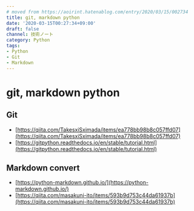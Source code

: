 ```yaml
---
# moved from https://aoirint.hatenablog.com/entry/2020/03/15/002734
title: git, markdown python
date: '2020-03-15T00:27:34+09:00'
draft: false
channel: 技術ノート
category: Python
tags:
- Python
- Git
- Markdown
---
```

# git, markdown python

## Git

- [https://qiita.com/TakesxiSximada/items/ea778bb98b8c057ffd07](https://qiita.com/TakesxiSximada/items/ea778bb98b8c057ffd07)
- [https://gitpython.readthedocs.io/en/stable/tutorial.html](https://gitpython.readthedocs.io/en/stable/tutorial.html)

## Markdown convert

- [https://python-markdown.github.io/](https://python-markdown.github.io/)
- [https://qiita.com/masakuni-ito/items/593b9d753c44da61937b](https://qiita.com/masakuni-ito/items/593b9d753c44da61937b)
